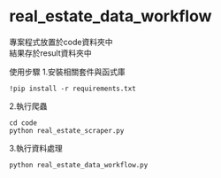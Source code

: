 # real_estate_data_workflow
專案程式放置於code資料夾中   
結果存於result資料夾中  

使用步驟
1.安裝相關套件與函式庫
```
!pip install -r requirements.txt
```
2.執行爬蟲
```
cd code
python real_estate_scraper.py
```
3.執行資料處理
```
python real_estate_data_workflow.py
```
